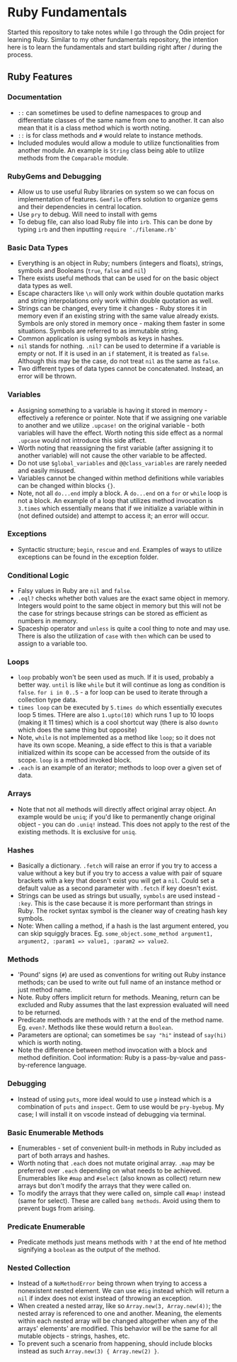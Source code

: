 # Ruby Fundamentals

Started this repository to take notes while I go through the Odin project for learning Ruby. Similar to my other fundamentals repository, the intention here is to learn the fundamentals and start building right after / during the process.

## Ruby Features

###  Documentation

- `::` can sometimes be used to define namespaces to group and differentiate classes of the same name from one to another. It can also mean that it is a class method which is worth noting.
- `::` is for class methods and `#` would relate to instance methods. 
-  Included modules would allow a module to utilize functionalities from another module. An example is `String` class being able to utilize methods from the `Comparable` module.

### RubyGems and Debugging

- Allow us to use useful Ruby libraries on system so we can focus on implementation of features. `Gemfile` offers solution to organize gems and their dependencies in central location. 
- Use `pry` to debug. Will need to install with gems
- To debug file, can also load Ruby file into `irb`. This can be done by typing `irb` and then inputting `require './filename.rb'`

### Basic Data Types

- Everything is an object in Ruby; numbers (integers and floats), strings, symbols and Booleans (`true`, `false` and `nil`)
- There exists useful methods that can be used for on the basic object data types as well.
- Escape characters like `\n` will only work within double quotation marks and string interpolations only work within double quotation as well.
- Strings can be changed, every time it changes - Ruby stores it in memory even if an existing string with the same value already exists. Symbols are only stored in memory once - making them faster in some situations. Symbols are referred to as immutable string.
- Common application is using symbols as keys in hashes.
- `nil` stands for nothing. `.nil?` can be used to determine if a variable is empty or not. If it is used in an `if` statement, it is treated as `false`. Although this may be the case, do not treat `nil` as the same as `false`. 
- Two different types of data types cannot be concatenated. Instead, an error will be thrown.


### Variables

- Assigning something to a variable is having it stored in memory - effectively a reference or pointer. Note that if we assigning one variable to another and we utilize `.upcase!` on the original variable - both variables will have the effect. Worth noting this side effect as a normal `.upcase` would not introduce this side affect. 
- Worth noting that reassigning the first variable (after assigning it to another variable) will not cause the other variable to be affected.
- Do not use `$global_variables` and `@@class_variables` are rarely needed and easily misused. 
- Variables cannot be changed within method definitions while variables can be changed within blocks `{}`. 
- Note, not all `do...end` imply a block. A `do...end` on a `for` or `while` loop is not a block. An example of a loop that utilizes method invocation is `3.times` which essentially means that if we initialize a variable within in (not defined outside) and attempt to access it; an error will occur.

### Exceptions

- Syntactic structure; `begin`, `rescue` and `end`. Examples of ways to utilize exceptions can be found in the exception folder.

### Conditional Logic

- Falsy values in Ruby are `nil` and `false`. 
- `.eql?` checks whether both values are the exact same object in memory. Integers would point to the same object in memory but this will not be the case for strings because strings can be stored as efficient as numbers in memory.
- Spaceship operator and `unless` is quite a cool thing to note and may use. There is also the utilization of `case` with `then` which can be used to assign to a variable too.

### Loops

- `loop` probably won't be seen used as much. If it is used, probably a better way. `until` is like `while` but it will continue as long as condition is `false`. `for i in 0..5` - a for loop can be used to iterate through a collection type data.
- `times loop` can be executed by `5.times do` which essentially executes loop 5 times. THere are also `1.upto(10)` which runs 1 up to 10 loops (making it 11 times) which is a cool shortcut way (there is also `downto` which does the same thing but opposite)
- Note, `while` is not implemented as a method like `loop`; so it does not have its own scope. Meaning, a side effect to this is that a variable initialized within its scope can be accessed from the outside of its scope. `loop` is a method invoked block.
- `.each` is an example of an iterator; methods to loop over a given set of data. 

### Arrays

- Note that not all methods will directly affect original array object. An example would be `uniq`; if you'd like to permanently change original object - you can do `.uniq!` instead. This does not apply to the rest of the existing methods. It is exclusive for `uniq`.

### Hashes

- Basically a dictionary. `.fetch` will raise an error if you try to access a value without a key but if you try to access a value with pair of square brackets with a key that doesn't exist you will get a `nil`. Could set a default value as a second parameter with `.fetch` if key doesn't exist. 
- Strings can be used as strings but usually, `symbols` are used instead - `:key`. This is the case because it is more performant than strings in Ruby. The rocket syntax symbol is the cleaner way of creating hash key symbols.
- Note: When calling a method, if a hash is the last argument entered, you can skip squiggly braces. Eg. `some_object.some_method argument1, argument2, :param1 => value1, :param2 => value2`.

### Methods

- 'Pound' signs (`#`) are used as conventions for writing out Ruby instance methods; can be used to write out full name of an instance method or just method name. 
- Note. Ruby offers implicit return for methods. Meaning, return can be excluded and Ruby assumes that the last expression evaluated will need to be returned.
- Predicate methods are methods with `?` at the end of the method name. Eg. `even?`. Methods like these would return a `Boolean`. 
- Parameters are optional; can sometimes be `say "hi"` instead of `say(hi)` which is worth noting. 
- Note the difference between method invocation with a block and method definition. Cool information: Ruby is a pass-by-value and pass-by-reference language. 

### Debugging

- Instead of using `puts`, more ideal would to use `p` instead which is a combination of `puts` and `inspect`. Gem to use would be `pry-byebug`. My case; I will install it on vscode instead of debugging via terminal.

### Basic Enumerable Methods

- Enumerables - set of convenient built-in methods in Ruby included as part of both arrays and hashes.
- Worth noting that `.each` does not mutate original array. `.map` may be preferred over `.each` depending on what needs to be achieved. Enumerables like `#map` and `#select` (also known as collect) return new arrays but don't modify the arrays that they were called on.
- To modify the arrays that they were called on, simple call `#map!` instead (same for select). These are called `bang methods`. Avoid using them to prevent bugs from arising.

### Predicate Enumerable

- Predicate methods just means methods with `?` at the end of hte method signifying a `boolean` as the output of the method.

### Nested Collection

- Instead of a `NoMethodError` being thrown when trying to access a nonexistent nested element. We can use `#dig` instead which will return a `nil` if index does not exist instead of throwing an exception.
- When created a nested array, like so `Array.new(3, Array.new(4))`; the nested array is referenced to one and another. Meaning, the elements within each nested array will be changed altogether when any of the arrays' elements' are modified. This behavior will be the same for all mutable objects - strings, hashes, etc.
- To prevent such a scenario from happening, should include blocks instead as such `Array.new(3) { Array.new(2) }`.